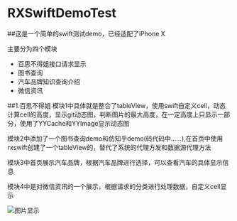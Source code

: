 # RXSwiftDemoTest
##这是一个简单的swift测试demo，已经适配了iPhone X


主要分为四个模块

* 百思不得姐接口请求显示
* 图书查询
* 汽车品牌知识查询介绍
* 微信资讯

##1.百思不得姐
模块1中具体就是整合了tableView，使用swift自定义cell，动态计算cell的高度，显示git动态图，判断图片的最大高度，在一定高度上只显示一部分，使用了YYCache和YYImage显示动态图

模块2中添加了一个图书查询demo和仿知乎demo(码代码中……),在首页中使用rxswift创建了一个tableView的，替代了系统的代理方发和数据源代理方法

模块3中首页展示汽车品牌，根据汽车品牌进行选择，可以查看汽车的具体显示信息

模块4中是对微信资讯的一个展示，根据请求的分类进行处理数据，自定义cell显示

![图片显示](http://www.baidu.com)
